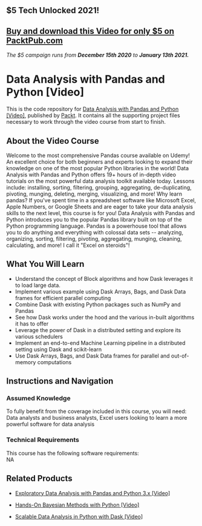 ## $5 Tech Unlocked 2021!
[Buy and download this Video for only $5 on PacktPub.com](https://www.packtpub.com/product/data-analysis-with-pandas-and-python-video/9781788622394)
-----
*The $5 campaign         runs from __December 15th 2020__ to __January 13th 2021.__*

# Data Analysis with Pandas and Python [Video]
This is the code repository for [Data Analysis with Pandas and Python [Video]](https://www.packtpub.com/web-development/scalable-data-analysis-python-dask-video?utm_source=github&utm_medium=repository&utm_campaign=9781789808926), published by [Packt](https://www.packtpub.com/?utm_source=github). It contains all the supporting project files necessary to work through the video course from start to finish.
## About the Video Course
Welcome to the most comprehensive Pandas course available on Udemy! An excellent choice for both beginners and experts looking to expand their knowledge on one of the most popular Python libraries in the world! Data Analysis with Pandas and Python offers 19+ hours of in-depth video tutorials on the most powerful data analysis toolkit available today. Lessons include: installing, sorting, filtering, grouping, aggregating, de-duplicating, pivoting, munging, deleting, merging, visualizing, and more! Why learn pandas? If you've spent time in a spreadsheet software like Microsoft Excel, Apple Numbers, or Google Sheets and are eager to take your data analysis skills to the next level, this course is for you! 
Data Analysis with Pandas and Python introduces you to the popular Pandas library built on top of the Python programming language. Pandas is a powerhouse tool that allows you to do anything and everything with colossal data sets -- analyzing, organizing, sorting, filtering, pivoting, aggregating, munging, cleaning, calculating, and more! I call it "Excel on steroids"!

<H2>What You Will Learn</H2>
<DIV class=book-info-will-learn-text>
<UL>
<LI>Understand the concept of Block algorithms and how Dask leverages it to load large data. 
<LI>Implement various example using Dask Arrays, Bags, and Dask Data frames for efficient parallel computing 
<LI>Combine Dask with existing Python packages such as NumPy and Pandas 
<LI>See how Dask works under the hood and the various in-built algorithms it has to offer 
<LI>Leverage the power of Dask in a distributed setting and explore its various schedulers 
<LI>Implement an end-to-end Machine Learning pipeline in a distributed setting using Dask and scikit-learn 
<LI>Use Dask Arrays, Bags, and Dask Data frames for parallel and out-of-memory computations </LI></UL></DIV>

## Instructions and Navigation
### Assumed Knowledge
To fully benefit from the coverage included in this course, you will need:<br/>
Data analysts and business analysts, Excel users looking to learn a more powerful software for data analysis
### Technical Requirements
This course has the following software requirements:<br/>
NA

## Related Products
* [Exploratory Data Analysis with Pandas and Python 3.x [Video]](https://www.packtpub.com/web-development/scalable-data-analysis-python-dask-video?utm_source=github&utm_medium=repository&utm_campaign=9781789808926)

* [Hands-On Bayesian Methods with Python [Video]](https://www.packtpub.com/web-development/scalable-data-analysis-python-dask-video?utm_source=github&utm_medium=repository&utm_campaign=9781789808926)

* [Scalable Data Analysis in Python with Dask [Video]](https://www.packtpub.com/web-development/scalable-data-analysis-python-dask-video?utm_source=github&utm_medium=repository&utm_campaign=9781789808926)

